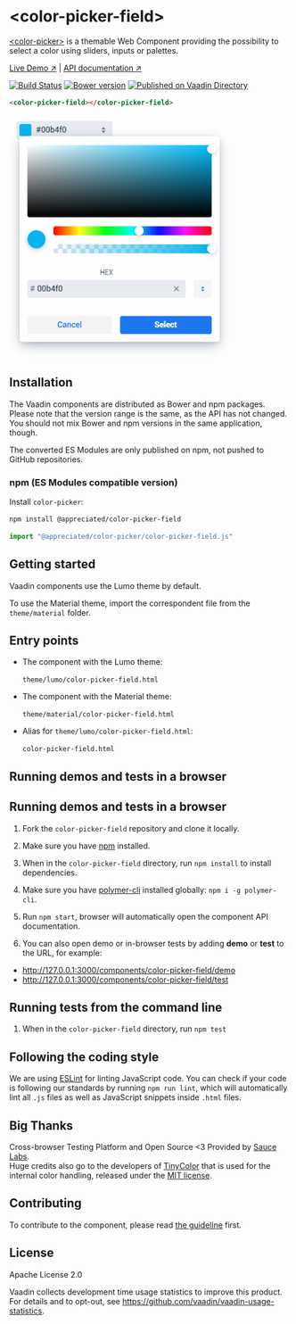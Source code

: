 # &lt;color-picker-field&gt;

[&lt;color-picker&gt;](https://github.com/juchar/color-picker-field) is a themable Web Component providing the possibility to select a color using sliders, inputs or palettes.

[Live Demo ↗](https://juchar.github.io/color-picker-field/components/color-picker-field/demo)
|
[API documentation ↗](https://juchar.github.io/color-picker-field/components/color-picker-field)

[![Build Status](https://travis-ci.org/Juchar/color-picker-field.svg?branch=master)](https://travis-ci.org/Juchar/color-picker-field)
[![Bower version](https://badgen.net/github/release/juchar/color-picker-field)](https://github.com/juchar/color-picker-field/releases)
[![Published on Vaadin Directory](https://img.shields.io/badge/Vaadin%20Directory-published-00b4f0.svg)](https://vaadin.com/directory/component/jucharcolor-picker-field)

<!--
```
<custom-element-demo>
  <template>
    <script src="../webcomponentsjs/webcomponents-lite.js"></script>
    <link rel="import" href="color-picker-field.js">
    <next-code-block></next-code-block>
  </template>
</custom-element-demo>
```
-->
```html
<color-picker-field></color-picker-field>
```

[<img src="https://raw.githubusercontent.com/juchar/color-picker-field/master/screenshot.png" width="400" alt="Screenshot of color-picker-field">](https://github.com/juchar/color-picker-field)


## Installation

The Vaadin components are distributed as Bower and npm packages.
Please note that the version range is the same, as the API has not changed.
You should not mix Bower and npm versions in the same application, though.

The converted ES Modules are only published on npm, not pushed to GitHub repositories.


### npm (ES Modules compatible version)

Install `color-picker`:

```sh
npm install @appreciated/color-picker-field
```

```js
import "@appreciated/color-picker/color-picker-field.js"
```

## Getting started

Vaadin components use the Lumo theme by default.

To use the Material theme, import the correspondent file from the `theme/material` folder.

## Entry points

- The component with the Lumo theme:

  `theme/lumo/color-picker-field.html`

- The component with the Material theme:

  `theme/material/color-picker-field.html`

- Alias for `theme/lumo/color-picker-field.html`:

  `color-picker-field.html`


## Running demos and tests in a browser


## Running demos and tests in a browser

1. Fork the `color-picker-field` repository and clone it locally.

2. Make sure you have [npm](https://www.npmjs.com/) installed.

3. When in the `color-picker-field` directory, run `npm install` to install dependencies.

4. Make sure you have [polymer-cli](https://www.npmjs.com/package/polymer-cli) installed globally: `npm i -g polymer-cli`.

5. Run `npm start`, browser will automatically open the component API documentation.

6. You can also open demo or in-browser tests by adding **demo** or **test** to the URL, for example:

  - http://127.0.0.1:3000/components/color-picker-field/demo
  - http://127.0.0.1:3000/components/color-picker-field/test


## Running tests from the command line

1. When in the `color-picker-field` directory, run `npm test`


## Following the coding style

We are using [ESLint](http://eslint.org/) for linting JavaScript code. You can check if your code is following our standards by running `npm run lint`, which will automatically lint all `.js` files as well as JavaScript snippets inside `.html` files.


## Big Thanks

Cross-browser Testing Platform and Open Source <3 Provided by [Sauce Labs](https://saucelabs.com).  
Huge credits also go to the developers of [TinyColor](https://github.com/bgrins/TinyColor) that is used for the internal color handling, released under the [MIT license](https://opensource.org/licenses/MIT).


## Contributing

  To contribute to the component, please read [the guideline](https://github.com/vaadin/vaadin-core/blob/master/CONTRIBUTING.md) first.


## License

Apache License 2.0

Vaadin collects development time usage statistics to improve this product. For details and to opt-out, see https://github.com/vaadin/vaadin-usage-statistics.
